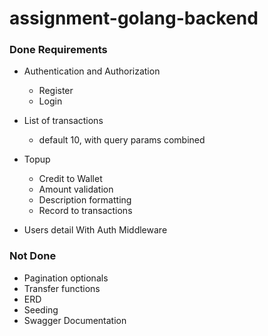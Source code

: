 # assignment-golang-backend


### Done Requirements


- Authentication and Authorization
  - Register
  - Login

- List of transactions
  - default 10, with query params combined

- Topup
  - Credit to Wallet
  - Amount validation
  - Description formatting
  - Record to transactions
  
- Users detail With Auth Middleware


### Not Done
- Pagination optionals
- Transfer functions
- ERD
- Seeding
- Swagger Documentation
